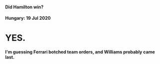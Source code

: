 #### Did Hamilton win?
#### Hungary: 19 Jul 2020

# YES. 

#### I'm guessing Ferrari botched team orders, and Williams probably came last.